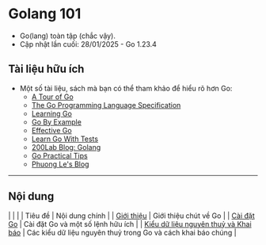 # Golang 101

- Go(lang) toàn tập (chắc vậy).
- Cập nhật lần cuối: 28/01/2025 - Go 1.23.4

## Tài liệu hữu ích

- Một số tài liệu, sách mà bạn có thể tham khảo để hiểu rõ hơn Go:
  - [A Tour of Go](https://go.dev/tour/list)
  - [The Go Programming Language Specification](https://go.dev/ref/spec)
  - [Learning Go](https://www.amazon.com/Learning-Go-Idiomatic-Real-World-Programming/dp/1492077216)
  - [Go By Example](https://gobyexample.com/)
  - [Effective Go](https://go.dev/doc/effective_go)
  - [Learn Go With Tests](https://quii.gitbook.io/learn-go-with-tests)
  - [200Lab Blog: Golang](https://200lab.io/blog/tag/golang/)
  - [Go Practical Tips](https://github.com/func25/go-practical-tips/blob/main/tips.md)
  - [Phuong Le's Blog](https://blog.devtrovert.com/archive?sort=top)

---

## Nội dung

| | |
| Tiêu đề | Nội dung chính |
| [Giới thiệu](./notes/Introduction.md) | Giới thiệu chút về Go |
| [Cài đặt Go](./notes/Setting_Up_Environment.md) | Cài đặt Go và một số lệnh hữu ích |
| [Kiểu dữ liệu nguyên thuỷ và Khai báo](./notes/Primitive_Types_and_Declarations.md) | Các kiểu dữ liệu nguyên thuỷ trong Go và cách khai báo chúng |
